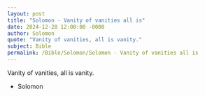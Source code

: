 ```yaml
---
layout: post
title: "Solomon - Vanity of vanities all is"
date: 2024-12-28 12:00:00 -0000
author: Solomon
quote: "Vanity of vanities, all is vanity."
subject: Bible
permalink: /Bible/Solomon/Solomon - Vanity of vanities all is
---
```


Vanity of vanities, all is vanity.

- Solomon
